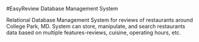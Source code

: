 #EasyReview Database Management System 

Relational Database Management System for reviews of restaurants around College Park, MD. 
System can store, manipulate, and search restaurants data based on multiple features-reviews, cuisine, operating hours, etc.
